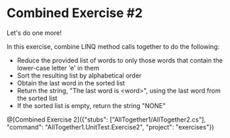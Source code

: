 [//]: # (GENERATED FILE -- DO NOT EDIT)
# Combined Exercise #2

Let's do one more!

In this exercise, combine LINQ method calls together to do the following:
 - Reduce the provided list of words to only those words that contain the lower-case letter 'e' in them
 - Sort the resulting list by alphabetical order
 - Obtain the last word in the sorted list
 - Return the string, "The last word is &lt;word&gt;", using the last word from the sorted list
 - If the sorted list is empty, return the string "NONE"

@[Combined Exercise 2]({"stubs": ["AllTogether1/AllTogether2.cs"], "command": "AllTogether1.UnitTest.Exercise2", "project": "exercises"})